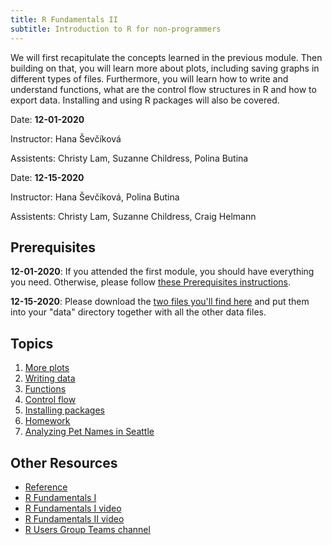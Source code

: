 ```yaml
---
title: R Fundamentals II
subtitle: Introduction to R for non-programmers
---
```



We will first recapitulate the concepts learned in the previous module. Then building on that, you will learn more about plots, including saving graphs in different types of files. Furthermore, 
you will learn how to write and understand functions, what are the control flow structures in R and how to export data. Installing and using R packages will also be covered.

Date: **12-01-2020**

Instructor: Hana Ševčíková

Assistents: Christy Lam, Suzanne Childress, Polina Butina

Date: **12-15-2020**

Instructor: Hana Ševčíková, Polina Butina

Assistents: Christy Lam, Suzanne Childress, Craig Helmann

## Prerequisites
**12-01-2020**: If you attended the first module, you should have everything you need. Otherwise, please follow [these Prerequisites instructions](https://psrc.github.io/r-basics-I/00-index.html).

**12-15-2020**: Please download the [two files you'll find here](https://aws-linux/rworkshop2020/data) and put them into your "data" directory together with all the other data files.

## Topics

1. [More plots](01-more-plots.html)
2. [Writing data](02-writing-data.html)
3. [Functions](03-functions.html)
4. [Control flow](04-control-flow.html)
5. [Installing packages](05-packages.html)
6. [Homework](06-home-work.html)
7. [Analyzing Pet Names in Seattle](seattlePetNames.R)

## Other Resources

*  [Reference](reference.html)
*  [R Fundamentals I](../r-basics-I/00-index.html)
*  [R Fundamentals I video](https://aws-linux/rworkshop2020/recordings/R-basics-I-2020-11-17/zoom_0.mp4)
*  [R Fundamentals II video](https://aws-linux/rworkshop2020/recordings/R-basics-II-2020-12-01/zoom_0.mp4)
*  [R Users Group Teams channel](https://teams.microsoft.com/l/team/19%3acc0d301f0686423f88a595c8ebd899b2%40thread.tacv2/conversations?groupId=8074c01e-f54d-4ac9-83c3-2151fe9ff857&tenantId=592e9ca1-4644-417e-b22f-1cb35d574dad)

<br>
<br>
<br>
<br>
<br>
<br>



